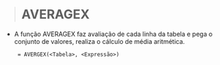 ># AVERAGEX
* A função AVERAGEX faz avaliação de cada linha da tabela e pega o conjunto de valores, realiza o cálculo de média aritmética.
    ```
     = AVERGEX(<Tabela>, <Expressão>)

     ```
